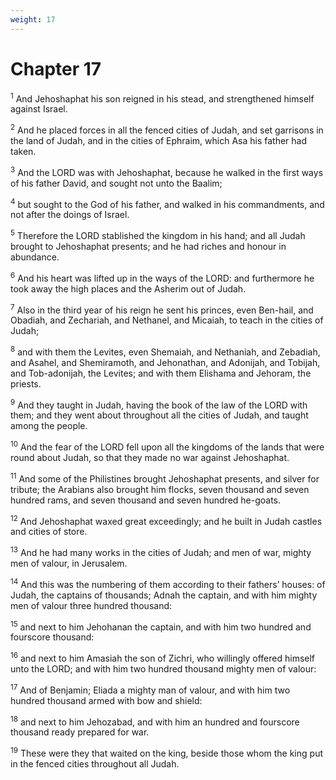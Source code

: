 ```yaml
---
weight: 17
---
```


# Chapter 17

<sup>1</sup> And Jehoshaphat his son reigned in his stead, and strengthened himself against Israel. 

<sup>2</sup> And he placed forces in all the fenced cities of Judah, and set garrisons in the land of Judah, and in the cities of Ephraim, which Asa his father had taken. 

<sup>3</sup> And the LORD was with Jehoshaphat, because he walked in the first ways of his father David, and sought not unto the Baalim; 

<sup>4</sup> but sought to the God of his father, and walked in his commandments, and not after the doings of Israel. 

<sup>5</sup> Therefore the LORD stablished the kingdom in his hand; and all Judah brought to Jehoshaphat presents; and he had riches and honour in abundance. 

<sup>6</sup> And his heart was lifted up in the ways of the LORD: and furthermore he took away the high places and the Asherim out of Judah. 

<sup>7</sup> Also in the third year of his reign he sent his princes, even Ben-hail, and Obadiah, and Zechariah, and Nethanel, and Micaiah, to teach in the cities of Judah; 

<sup>8</sup> and with them the Levites, even Shemaiah, and Nethaniah, and Zebadiah, and Asahel, and Shemiramoth, and Jehonathan, and Adonijah, and Tobijah, and Tob-adonijah, the Levites; and with them Elishama and Jehoram, the priests. 

<sup>9</sup> And they taught in Judah, having the book of the law of the LORD with them; and they went about throughout all the cities of Judah, and taught among the people. 

<sup>10</sup> And the fear of the LORD fell upon all the kingdoms of the lands that were round about Judah, so that they made no war against Jehoshaphat. 

<sup>11</sup> And some of the Philistines brought Jehoshaphat presents, and silver for tribute; the Arabians also brought him flocks, seven thousand and seven hundred rams, and seven thousand and seven hundred he-goats. 

<sup>12</sup> And Jehoshaphat waxed great exceedingly; and he built in Judah castles and cities of store. 

<sup>13</sup> And he had many works in the cities of Judah; and men of war, mighty men of valour, in Jerusalem. 

<sup>14</sup> And this was the numbering of them according to their fathers’ houses: of Judah, the captains of thousands; Adnah the captain, and with him mighty men of valour three hundred thousand: 

<sup>15</sup> and next to him Jehohanan the captain, and with him two hundred and fourscore thousand: 

<sup>16</sup> and next to him Amasiah the son of Zichri, who willingly offered himself unto the LORD; and with him two hundred thousand mighty men of valour: 

<sup>17</sup> And of Benjamin; Eliada a mighty man of valour, and with him two hundred thousand armed with bow and shield: 

<sup>18</sup> and next to him Jehozabad, and with him an hundred and fourscore thousand ready prepared for war. 

<sup>19</sup> These were they that waited on the king, beside those whom the king put in the fenced cities throughout all Judah. 


